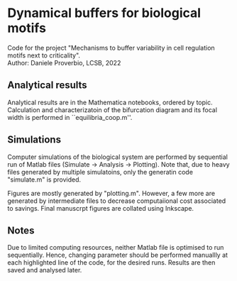 # Dynamical buffers for biological motifs
Code for the project "Mechanisms to buffer variability in cell regulation motifs next to criticality".  
Author: Daniele Proverbio, LCSB, 2022

## Analytical results
Analytical results are in the Mathematica notebooks, ordered by topic.  
Calculation and characterizatoin of the bifurcation diagram and its focal width is performed in ``equilibria_coop.m''.

## Simulations
Computer simulations of the biological system are performed by sequential run of Matlab files (Simulate -> Analysis -> Plotting). 
Note that, due to heavy files generated by multiple simulatoins, only the generatin code "simulate.m" is provided.  

Figures are mostly generated by "plotting.m". However, a few more are generated by intermediate files to decrease computaiional cost associated to savings. Final manuscrpt figures are collated using Inkscape.


## Notes
Due to limited computing resources, neither Matlab file is optimised to run sequentially. Hence, changing parameter should be performed manuallly at each highlighted line of the code, for the desired runs. Results are then saved and analysed later.
